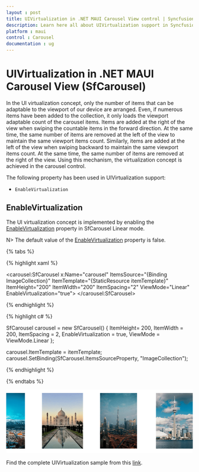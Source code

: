 ```yaml
---
layout : post
title: UIVirtualization in .NET MAUI Carousel View control | Syncfusion®
description: Learn here all about UIVirtualization support in Syncfusion® .NET MAUI Carousel View (SfCarousel) control and more.
platform : maui
control : Carousel
documentation : ug
---
```


# UIVirtualization in .NET MAUI Carousel View (SfCarousel)

In the UI virtualization concept, only the number of items that can be adaptable to the viewport of our device are arranged. Even, if numerous items have been added to the collection, it only loads the viewport adaptable count of the carousel items. Items are added at the right of the view when swiping the countable items in the forward direction. At the same time, the same number of items are removed at the left of the view to maintain the same viewport items count. Similarly, items are added at the left of the view when swiping backward to maintain the same viewport items count. At the same time, the same number of items are removed at the right of the view. Using this mechanism, the virtualization concept is achieved in the carousel control. 

The following property has been used in UIVirtualization support:

* `EnableVirtualization`  

## EnableVirtualization

The UI virtualization concept is implemented by enabling the [EnableVirtualization](https://help.syncfusion.com/cr/maui/Syncfusion.Maui.Carousel.SfCarousel.html#Syncfusion_Maui_Carousel_SfCarousel_EnableVirtualization) property in SfCarousel Linear mode.

N> The default value of the [EnableVirtualization](https://help.syncfusion.com/cr/maui/Syncfusion.Maui.Carousel.SfCarousel.html#Syncfusion_Maui_Carousel_SfCarousel_EnableVirtualization) property is false.

{% tabs %}

{% highlight xaml %}

<carousel:SfCarousel x:Name="carousel"
                     ItemsSource="{Binding ImageCollection}"
                     ItemTemplate="{StaticResource itemTemplate}" 
                     ItemHeight="200"
                     ItemWidth="200"
                     ItemSpacing="2"
                     ViewMode="Linear"
                     EnableVirtualization="true">
</carousel:SfCarousel>

{% endhighlight %}

{% highlight c# %}

SfCarousel carousel = new SfCarousel()
{
    ItemHeight= 200,
    ItemWidth = 200,
    ItemSpacing = 2,
    EnableVirtualization = true,
    ViewMode = ViewMode.Linear
};

carousel.ItemTemplate = itemTemplate;
carousel.SetBinding(SfCarousel.ItemsSourceProperty, "ImageCollection");

{% endhighlight %}

{% endtabs %}

![UIVirtualization](images/UIVirtualization.png)

Find the complete UIVirtualization sample from this [link](https://github.com/SyncfusionExamples/maui-carousel-samples/tree/master/UIVirtualization/VirtualizationSample).